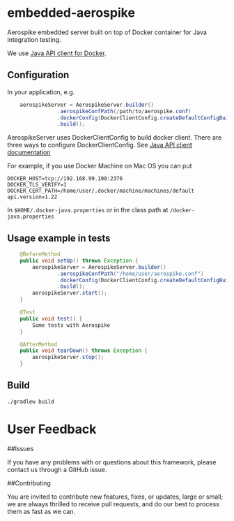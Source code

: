 # embedded-aerospike
Aerospike embedded server built on top of Docker container for Java integration testing.

We use [Java API client for Docker](https://github.com/docker-java/docker-java "Java API client for Docker").

## Configuration

In your application, e.g.
```java
    aerospikeServer = AerospikeServer.builder()
                .aerospikeConfPath(/path/to/aerospike.conf)
                .dockerConfig(DockerClientConfig.createDefaultConfigBuilder().build())
                .build();
```
AerospikeServer uses DockerClientConfig to build docker client.
There are three ways to configure DockerClientConfig. See [Java API client documentation](https://github.com/docker-java/docker-java/blob/master/README.md "Java API client documentation")

For example, if you use Docker Machine on Mac OS you can put

    DOCKER_HOST=tcp://192.168.99.100:2376
    DOCKER_TLS_VERIFY=1
    DOCKER_CERT_PATH=/home/user/.docker/machine/machines/default
    api.version=1.22

In `$HOME/.docker-java.properties` or in the class path at `/docker-java.properties`

## Usage example in tests
```java
    @BeforeMethod
    public void setUp() throws Exception {
        aerospikeServer = AerospikeServer.builder()
                .aerospikeConfPath("/home/user/aerospike.conf")
                .dockerConfig(DockerClientConfig.createDefaultConfigBuilder().build())
                .build();
        aerospikeServer.start();
    }

    @Test
    public void test() {
        Some tests with Aerospike
    }

    @AfterMethod
    public void tearDown() throws Exception {
        aerospikeServer.stop();
    }
```
## Build

    ./gradlew build
    
# User Feedback

##Issues

If you have any problems with or questions about this framework, please contact us through a GitHub issue.

##Contributing

You are invited to contribute new features, fixes, or updates, large or small; we are always thrilled to receive pull requests, and do our best to process them as fast as we can.
